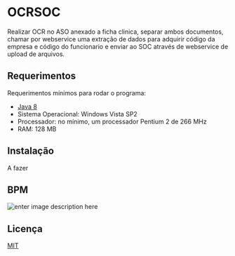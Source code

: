 # OCRSOC
Realizar OCR no ASO anexado a ficha clinica, separar ambos documentos, chamar por webservice uma extração de dados para adquirir código da empresa e código do funcionario e enviar ao SOC através de webservice de upload de arquivos.

## Requerimentos

Requerimentos mínimos para rodar o programa:
 - [Java 8](https://www.java.com/pt_BR/download/)
 - Sistema Operacional:    Windows Vista SP2
 - Processador: no mínimo, um processador Pentium 2 de 266 MHz
 - RAM: 128 MB

## Instalação

A fazer

## BPM
![enter image description here](https://i.imgur.com/LmUFWh0.png)

## Licença
[MIT](https://github.com/mathiasHillmann/OCRSOC/blob/master/LICENSE)
